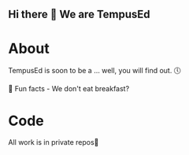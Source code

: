 ## Hi there 👋 We are TempusEd


# About
TempusEd is soon to be a ...
well, you will find out. 🕔

🍿 Fun facts - We don't eat breakfast?

# Code
All work is in private repos🔐


